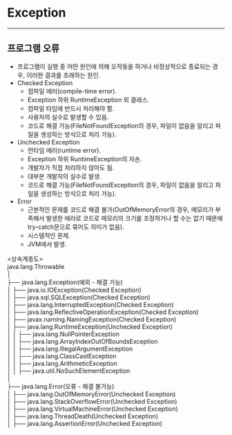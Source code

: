# Exception
---
## 프로그램 오류
- 프로그램이 실행 중 어떤 원인에 의해 오작동을 하거나 비정상적으로 종료되는 경우, 이러한 결과를 초래하는 원인.
- Checked Exception
    - 컴파일 에러(compile-time error).
    - Exception 하위 RuntimeException 외 클래스.
    - 컴파일 타임에 반드시 처리해야 함.
    - 사용자의 실수로 발생할 수 있음.
    - 코드로 해결 가능(FileNotFoundException의 경우, 파일이 없음을 알리고 파일을 생성하는 방식으로 처리 가능).
- Unchecked Exception
    - 런타임 에러(runtime error).
    - Exception 하위 RuntimeException의 자손.
    - 개발자가 직접 처리하지 않아도 됨.
    - 대부분 개발자의 실수로 발생.
    - 코드로 해결 가능(FileNotFoundException의 경우, 파일이 없음을 알리고 파일을 생성하는 방식으로 처리 가능).
- Error
    - 근본적인 문제를 코드로 해결 불가(OutOfMemoryError의 경우, 메모리가 부족해서 발생한 에러로 코드로 메모리의 크기를 조정하거나 할 수는 없기 때문에 try-catch문으로 묶어도 의미가 없음).
    - 시스템적인 문제.
    - JVM에서 발생.

<상속계층도> <br>
java.lang.Throwable <br>
│ <br>
├── java.lang.Exception(예외 - 해결 가능) <br>
│   ├── java.io.IOException(Checked Exception) <br>
│   ├── java.sql.SQLException(Checked Exception) <br>
│   ├── java.lang.InterruptedException(Checked Exception) <br>
│   ├── java.lang.ReflectiveOperationException(Checked Exception) <br>
│   ├── javax.naming.NamingException(Checked Exception) <br>
│   ├── java.lang.RuntimeException(Unchecked Exception) <br>
│   │   ├── java.lang.NullPointerException <br>
│   │   ├── java.lang.ArrayIndexOutOfBoundsException <br>
│   │   ├── java.lang.IllegalArgumentException <br>
│   │   ├── java.lang.ClassCastException <br>
│   │   ├── java.lang.ArithmeticException <br>
│   │   ├── java.util.NoSuchElementException <br>
│ <br>
├── java.lang.Error(오류 - 해결 불가능) <br>
│   ├── java.lang.OutOfMemoryError(Unchecked Exception) <br>
│   ├── java.lang.StackOverflowError(Unchecked Exception) <br>
│   ├── java.lang.VirtualMachineError(Unchecked Exception) <br>
│   ├── java.lang.ThreadDeath(Unchecked Exception) <br>
│   ├── java.lang.AssertionError(Unchecked Exception) <br>
